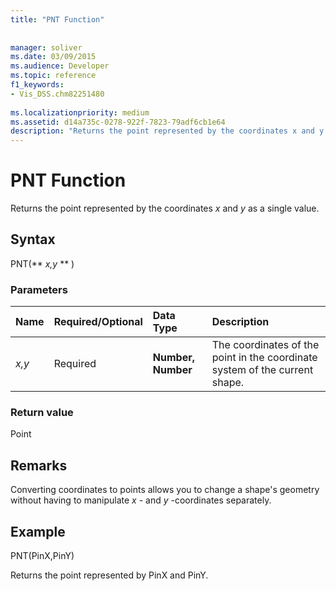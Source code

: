 ```yaml
---
title: "PNT Function"
 
 
manager: soliver
ms.date: 03/09/2015
ms.audience: Developer
ms.topic: reference
f1_keywords:
- Vis_DSS.chm82251480
 
ms.localizationpriority: medium
ms.assetid: d14a735c-0278-922f-7823-79adf6cb1e64
description: "Returns the point represented by the coordinates x and y as a single value."
---
```


# PNT Function

Returns the point represented by the coordinates  _x_ and  _y_ as a single value. 
  
## Syntax

PNT(** *x,y* ** ) 
  
### Parameters

|**Name**|**Required/Optional**|**Data Type**|**Description**|
|:-----|:-----|:-----|:-----|
| _x,y_ <br/> |Required  <br/> |**Number, Number** <br/> |The coordinates of the point in the coordinate system of the current shape. |
   
### Return value

Point
  
## Remarks

Converting coordinates to points allows you to change a shape's geometry without having to manipulate  *x*  - and  *y*  -coordinates separately. 
  
## Example

PNT(PinX,PinY) 
  
Returns the point represented by PinX and PinY. 
  

